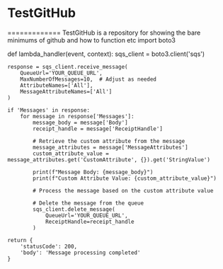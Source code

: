# TestGitHub
=============
TestGitHub is a repository for showing the bare minimums of github and how to function etc
import boto3

def lambda_handler(event, context):
    sqs_client = boto3.client('sqs')
    
    response = sqs_client.receive_message(
        QueueUrl='YOUR_QUEUE_URL',
        MaxNumberOfMessages=10,  # Adjust as needed
        AttributeNames=['All'],
        MessageAttributeNames=['All']
    )
    
    if 'Messages' in response:
        for message in response['Messages']:
            message_body = message['Body']
            receipt_handle = message['ReceiptHandle']
            
            # Retrieve the custom attribute from the message
            message_attributes = message['MessageAttributes']
            custom_attribute_value = message_attributes.get('CustomAttribute', {}).get('StringValue')
            
            print(f"Message Body: {message_body}")
            print(f"Custom Attribute Value: {custom_attribute_value}")
            
            # Process the message based on the custom attribute value
            
            # Delete the message from the queue
            sqs_client.delete_message(
                QueueUrl='YOUR_QUEUE_URL',
                ReceiptHandle=receipt_handle
            )
    
    return {
        'statusCode': 200,
        'body': 'Message processing completed'
    }

